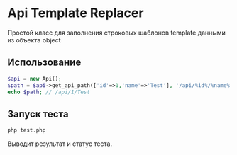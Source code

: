 # Api Template Replacer

Простой класс для заполнения строковых шаблонов template данными из объекта object

## Использование

```php  
$api = new Api();  
$path = $api->get_api_path(['id'=>1,'name'=>'Test'], '/api/%id%/%name%');  
echo $path; // /api/1/Test  
```  

## Запуск теста
```php  
php test.php   
```
Выводит результат и статус теста.